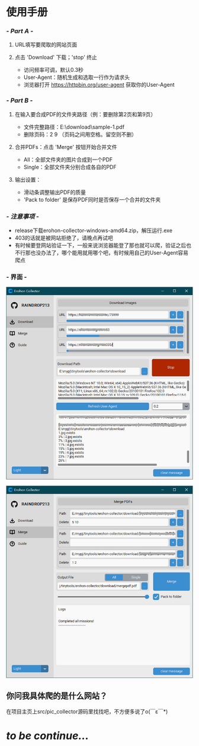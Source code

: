 # **使用手册**

### ***- Part A -***

1. URL填写要爬取的网站页面

2. 点击 'Download' 下载；'stop' 终止
    - 访问频率可调，默认0.3秒
    - User-Agent：随机生成和选取一行作为请求头
    - 浏览器打开 https://httpbin.org/user-agent 获取你的User-Agent

### ***- Part B -***

1. 在输入要合成PDF的文件夹路径（例：要删除第2页和第9页）
    - 文件完整路径：E:\download\sample-1.pdf
    - 删除页码：2 9  （页码之间用空格。留空则不删）

2. 合并PDFs：点击 'Merge' 按钮开始合并文件
    - All：全部文件夹的图片合成到一个PDF
    - Single：全部文件夹分别合成各自的PDF

3. 输出设置：
    - 滑动条调整输出PDF的质量
    - 'Pack to folder' 是保存PDF同时是否保存一个合并的文件夹

### ***- 注意事项 -***
- release下载erohon-collector-windows-amd64.zip，解压运行.exe
- 403的话就是被网站拒绝了，请晚点再试吧
- 有时候要登网站验证一下，一般来说浏览器能登了那也就可以爬，验证之后也不行那也没办法了，哪个能用就用哪个吧，有时候用自己的User-Agent容易爬点

### **- 界面 -**
![tips](https://raw.githubusercontent.com/raindrop213/erohon-collector/main/resources/image/preview1.jpg)

![tips](https://raw.githubusercontent.com/raindrop213/erohon-collector/main/resources/image/preview2.jpg)

## 你问我具体爬的是什么网站？
在项目主页上src/pic_collector源码里找找吧，不方便多说了o(￣ε￣*) 

# ***to be continue...***
